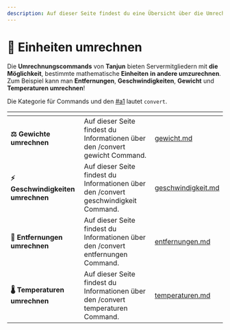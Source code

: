 ```yaml
---
description: Auf dieser Seite findest du eine Übersicht über die Umrechnungscommands.
---
```


# 🔢 Einheiten umrechnen

Die **Umrechnungscommands** von **Tanjun** bieten Servermitgliedern mit **die Möglichkeit**, bestimmte mathematische **Einheiten** **in andere umzurechnen**. Zum Beispiel kann man **Entfernungen**, **Geschwindigkeiten**, **Gewicht** und **Temperaturen umrechnen**!

Die Kategorie für Commands und den [#a1](../all.md#a1 "mention") lautet `convert`.

<table data-card-size="large" data-view="cards" data-full-width="false"><thead><tr><th></th><th></th><th data-hidden data-card-target data-type="content-ref"></th></tr></thead><tbody><tr><td><strong>⚖️ Gewichte umrechnen</strong></td><td>Auf dieser Seite findest du Informationen über den /convert gewicht Command.</td><td><a href="gewicht.md">gewicht.md</a></td></tr><tr><td><strong>⚡ Geschwindigkeiten umrechnen</strong></td><td>Auf dieser Seite findest du Informationen über den /convert geschwindigkeit Command.</td><td><a href="geschwindigkeit.md">geschwindigkeit.md</a></td></tr><tr><td><strong>📏 Entfernungen umrechnen</strong></td><td>Auf dieser Seite findest du Informationen über den /convert entfernungen Command.</td><td><a href="entfernungen.md">entfernungen.md</a></td></tr><tr><td><strong>🌡️ Temperaturen umrechnen</strong></td><td>Auf dieser Seite findest du Informationen über den /convert temperaturen Command.</td><td><a href="temperaturen.md">temperaturen.md</a></td></tr></tbody></table>
